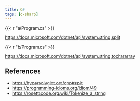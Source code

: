 ```yaml
---
title: C#
tags: [c-sharp]
---
```


{{< r "a/Program.cs" >}}

<https://docs.microsoft.com/dotnet/api/system.string.split>

{{< r "b/Program.cs" >}}

<https://docs.microsoft.com/dotnet/api/system.string.tochararray>

## References

- <https://hyperpolyglot.org/cpp#split>
- <https://programming-idioms.org/idiom/49>
- <https://rosettacode.org/wiki/Tokenize_a_string>

